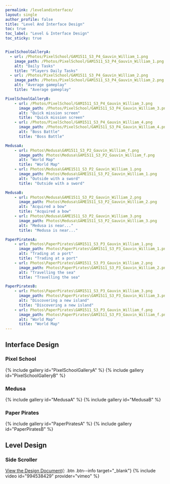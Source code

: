 ```yaml
---
permalink: /levelandinterface/
layout: single
author_profile: false
title: "Level And Interface Design"
toc: true
toc_label: "Level & Interface Design"
toc_sticky: true


PixelSchoolGalleryA:
  - url: /Photos/PixelSchool/GAM1511_S3_P4_Gauvin_William_1.png
    image_path: /Photos/PixelSchool/GAM1511_S3_P4_Gauvin_William_1.png
    alt: "Daily Tasks"
    title: "Players Daily Tasks"
  - url: /Photos/PixelSchool/GAM1511_S3_P4_Gauvin_William_2.png
    image_path: /Photos/PixelSchool/GAM1511_S3_P4_Gauvin_William_2.png
    alt: "Average gameplay"
    title: "Average gameplay"

PixelSchoolGalleryB:
    - url: /Photos/PixelSchool/GAM1511_S3_P4_Gauvin_William_3.png
      image_path: /Photos/PixelSchool/GAM1511_S3_P4_Gauvin_William_3.png
      alt: "Quick mission screen"
      title: "Quick mission screen"
    - url: /Photos/PixelSchool/GAM1511_S3_P4_Gauvin_William_4.png
      image_path: /Photos/PixelSchool/GAM1511_S3_P4_Gauvin_William_4.png
      alt: "Boss Battle"
      title: "Boss Battle"

MedusaA:
    - url: Photos\Medusa\GAM1511_S3_P2_Gauvin_William_f.png
      image_path: Photos\Medusa\GAM1511_S3_P2_Gauvin_William_f.png
      alt: "World Map"
      title: "World Map"
    - url: Photos\Medusa\GAME1511_S3_P2_Gauvin_William_1.png
      image_path: Photos\Medusa\GAME1511_S3_P2_Gauvin_William_1.png
      alt: "Outside with a sword"
      title: "Outside with a sword"

MedusaB:
    - url: Photos\Medusa\GAME1511_S3_P2_Gauvin_William_2.png
      image_path: Photos\Medusa\GAME1511_S3_P2_Gauvin_William_2.png
      alt: "Acquired a bow"
      title: "Acquired a bow"
    - url: Photos\Medusa\GAME1511_S3_P2_Gauvin_William_3.png
      image_path: Photos\Medusa\GAME1511_S3_P2_Gauvin_William_3.png
      alt: "Medusa is near..."
      title: "Medusa is near..."

PaperPiratesA:
    - url: Photos\PaperPirates\GAM1511_S3_P3_Gauvin_William_1.png
      image_path: Photos\PaperPirates\GAM1511_S3_P3_Gauvin_William_1.png
      alt: "Trading at a port"
      title: "Trading at a port"
    - url: Photos\PaperPirates\GAM1511_S3_P3_Gauvin_William_2.png
      image_path: Photos\PaperPirates\GAM1511_S3_P3_Gauvin_William_2.png
      alt: "Travelling the sea"
      title: "Travelling the sea"

PaperPiratesB:
    - url: Photos\PaperPirates\GAM1511_S3_P3_Gauvin_William_3.png
      image_path: Photos\PaperPirates\GAM1511_S3_P3_Gauvin_William_3.png
      alt: "Discovering a new island"
      title: "Discovering a new island"
    - url: Photos\PaperPirates\GAM1511_S3_P3_Gauvin_William_f.png
      image_path: Photos\PaperPirates\GAM1511_S3_P3_Gauvin_William_f.png
      alt: "World Map"
      title: "World Map"
---
```


## Interface Design

### Pixel School
{% include gallery id="PixelSchoolGalleryA" %}
{% include gallery id="PixelSchoolGalleryB" %}

### Medusa
{% include gallery id="MedusaA" %}
{% include gallery id="MedusaB" %}

### Paper Pirates
{% include gallery id="PaperPiratesA" %}
{% include gallery id="PaperPiratesB" %}

## Level Design

### Side Scroller
[View the Design Document](/Documents/LevelDesign.pdf){: .btn .btn--info target="_blank"}
{% include video id="994538429" provider="vimeo" %}
